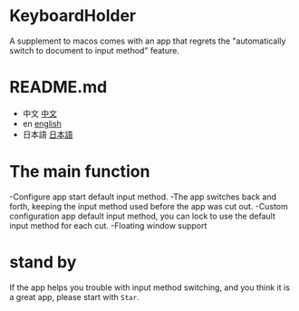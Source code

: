 # KeyboardHolder

A supplement to macos comes with an app that regrets the "automatically switch to document to input method" feature.
# README.md

- 中文 [中文](README.md)
- en [english](README.en.md)
- 日本語 [日本語](README.jp.md)
# The main function
-Configure app start default input method.
-The app switches back and forth, keeping the input method used before the app was cut out.
-Custom configuration app default input method, you can lock to use the default input method for each cut.
-Floating window support

# stand by
If the app helps you trouble with input method switching, and you think it is a great app, please start with `Star`.
